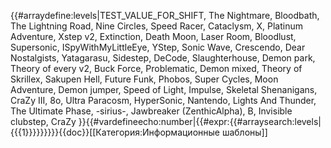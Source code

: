 {{#arraydefine:levels|TEST_VALUE_FOR_SHIFT,
The Nightmare,
Bloodbath,
The Lightning Road,
Nine Circles,
Speed Racer,
Cataclysm,
X,
Platinum Adventure,
Xstep v2,
Extinction,
Death Moon,
Laser Room,
Bloodlust,
Supersonic,
ISpyWithMyLittleEye,
YStep,
Sonic Wave,
Crescendo,
Dear Nostalgists,
Yatagarasu,
Sidestep,
DeCode,
Slaughterhouse,
Demon park,
Theory of every v2,
Buck Force,
Problematic,
Demon mixed,
Theory of Skrillex,
Sakupen Hell,
Future Funk,
Phobos,
Super Cycles,
Moon Adventure,
Demon jumper,
Speed of Light,
Impulse,
Skeletal Shenanigans,
CraZy III,
8o,
Ultra Paracosm,
HyperSonic,
Nantendo,
Lights And Thunder,
The Ultimate Phase,
-sirius-,
Jawbreaker (ZenthicAlpha),
B,
Invisible clubstep,
CraZy
}}{{#vardefineecho:number|{{#expr:{{#arraysearch:levels|{{{1}}}}}}}}}<noinclude>{{doc}}[[Категория:Информационные шаблоны]]</noinclude>